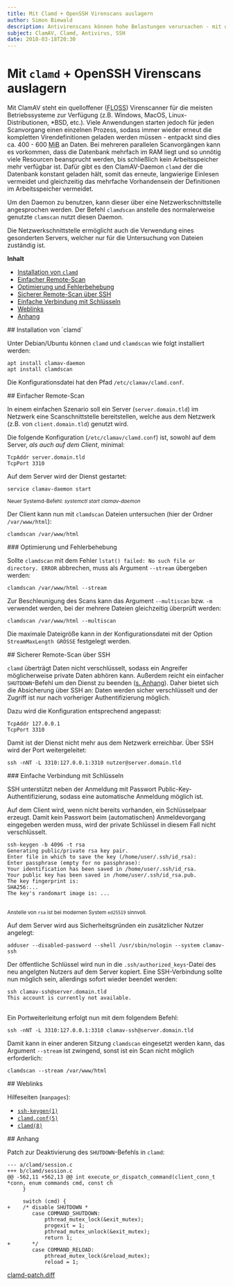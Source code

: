 ```yaml
---
title: Mit Clamd + OpenSSH Virenscans auslagern
author: Simon Biewald
description: Antivirenscans können hohe Belastungen verursachen - mit dem mitgelieferten ClamAV-Daemon diese einfach sicher auslagern.
subject: ClamAV, Clamd, Antivirus, SSH
date: 2018-03-18T20:30
---
```


# Mit `clamd` + OpenSSH Virenscans auslagern

Mit ClamAV steht ein quelloffener (<abbr title="Free/Libre Open Source Software">FLOSS</abbr>) Virenscanner für die meisten
Betriebssysteme zur Verfügung (z.B. Windows, MacOS, Linux-Distributionen, *BSD, etc.). 
Viele Anwendungen starten jedoch für jeden Scanvorgang einen einzelnen Prozess, 
sodass immer wieder erneut die kompletten Virendefinitionen geladen werden müssen - entpackt sind dies ca. 400 - 600 
<abbr title="1 Mebibyte ≙ 1024³ Bytes">MiB</abbr> an Daten. 
Bei mehreren parallelen Scanvorgängen kann es vorkommen, dass die Datenbank mehrfach im RAM liegt und so unnötig viele
Resourcen beansprucht werden, bis schließlich kein Arbeitsspeicher mehr verfügbar ist.
Dafür gibt es den ClamAV-Daemon `clamd` der die Datenbank konstant geladen hält, somit das erneute, langwierige Einlesen vermeidet und
gleichzeitig das mehrfache Vorhandensein der Definitionen im Arbeitsspeicher vermeidet.

Um den Daemon zu benutzen, kann dieser über eine Netzwerkschnittstelle angesprochen werden. 
Der Befehl <code>clam<i>d</i>scan</code> anstelle des normalerweise genutzte `clamscan` nutzt diesen Daemon.

Die Netzwerkschnittstelle ermöglicht auch die Verwendung eines gesonderten Servers,
welcher nur für die Untersuchung von Dateien zuständig ist.

**Inhalt**

 - [Installation von `clamd`](#installation)
 - [Einfacher Remote-Scan](#einfach)
  - [Optimierung und Fehlerbehebung](#optimierung)
 - [Sicherer Remote-Scan über SSH](#ssh)
  - [Einfache Verbindung mit Schlüsseln](#ssh-schlüssel)
 - [Weblinks](#links)
 - [Anhang](#anhang)

<a id="installation">
## Installation von `clamd`
</a>

Unter Debian/Ubuntu können `clamd` und `clamdscan` wie folgt installiert werden:

<pre class="command-line language-bash" data-user="root">
<code class="language-bash">apt install clamav-daemon
apt install clamdscan</code>
</pre>

Die Konfigurationsdatei hat den Pfad `/etc/clamav/clamd.conf`.

<a id="einfach">
## Einfacher Remote-Scan
</a>

In einem einfachen Szenario soll ein Server (`server.domain.tld`) im Netzwerk eine Scanschnittstelle bereitstellen, 
welche aus dem Netzwerk (z.B. von `client.domain.tld`) genutzt wird.

Die folgende Konfiguration (`/etc/clamav/clamd.conf`) ist, sowohl auf dem Server, 
*als auch auf dem Client*, minimal:

<pre class="line-numbers language-">
<code>TcpAddr server.domain.tld
TcpPort 3310</code></pre>

Auf dem Server wird der Dienst gestartet:

<pre class="command-line language-bash" data-user="root" data-host="server.domain.tld">
<code >service clamav-daemon start</code>
</pre>

<small>Neuer Systemd-Befehl: <i>systemctl start clamav-daemon</i></small>

Der Client kann nun mit `clamdscan` Dateien untersuchen (hier der Ordner `/var/www/html`):

<pre class="command-line language-bash" data-user="user" data-host="client.domain.tld">
<code>clamdscan /var/www/html</code>
</pre>

<a id="optimierung">
### Optimierung und Fehlerbehebung
</a>

Sollte `clamdscan` mit dem Fehler `lstat() failed: No such file or directory. ERROR` abbrechen, 
muss als Argument `--stream` übergeben werden:

<pre class="command-line language-bash" data-user="user" data-host="client.domain.tld">
<code>clamdscan /var/www/html --stream</code>
</pre>

Zur Beschleunigung des Scans kann das Argument `--multiscan` bzw. `-m` verwendet werden, bei der mehrere Dateien
gleichzeitig überprüft werden:

<pre class="command-line language-bash" data-user="user" data-host="client.domain.tld">
<code>clamdscan /var/www/html --multiscan</code>
</pre>

Die maximale Dateigröße kann in der Konfigurationsdatei mit der Option <code>StreamMaxLength GRÖSSE</code>
festgelegt werden.

<a id="ssh">
## Sicherer Remote-Scan über SSH
</a>

`clamd` überträgt Daten nicht verschlüsselt, sodass ein Angreifer möglicherweise private Daten abhören kann.
Außerdem reicht ein einfacher `SHUTDOWN`-Befehl um den Dienst zu beenden ([s. Anhang](#anhang)). Daher bietet sich die Absicherung
über SSH an: Daten werden sicher verschlüsselt und der Zugriff ist nur nach vorheriger Authentifizierung möglich.

Dazu wird die Konfiguration entsprechend angepasst:

<pre class="line-numbers language-">
<code>TcpAddr 127.0.0.1
TcpPort 3310</code></pre>

Damit ist der Dienst nicht mehr aus dem Netzwerk erreichbar. Über SSH wird der Port weitergeleitet:

<pre class="command-line language-bash" data-user="user" data-host="client.domain.tld">
<code>ssh -nNT -L 3310:127.0.0.1:3310 nutzer@server.domain.tld</code>
</pre>

<a id="ssh-schlüssel">
### Einfache Verbindung mit Schlüsseln
</a>

SSH unterstützt neben der Anmeldung mit Passwort Public-Key-Authentifizierung, sodass
eine automatische Anmeldung möglich ist.

Auf dem Client wird, wenn nicht bereits vorhanden, ein Schlüsselpaar erzeugt. 
Damit kein Passwort beim (automatischen) Anmeldevorgang eingegeben werden muss, 
wird der private Schlüssel in diesem Fall nicht verschlüsselt.

<pre class="command-line language-bash" data-user="user" data-host="client.domain.tld" data-output="2-9">
<code>ssh-keygen -b 4096 -t rsa
Generating public/private rsa key pair.
Enter file in which to save the key (/home/user/.ssh/id_rsa): 
Enter passphrase (empty for no passphrase): 
Your identification has been saved in /home/user/.ssh/id_rsa.
Your public key has been saved in /home/user/.ssh/id_rsa.pub.
The key fingerprint is:
SHA256:...
The key's randomart image is: ...
</code>
</pre>

<small>Anstelle von `rsa` ist bei modernen System `ed25519` sinnvoll.</small>

Auf dem Server wird aus Sicherheitsgründen ein zusätzlicher Nutzer angelegt:

<pre class="command-line language-bash" data-user="root" data-host="server.domain.tld">
<code>adduser --disabled-password --shell /usr/sbin/nologin --system clamav-ssh</code>
</pre>

Der öffentliche Schlüssel wird nun in die `.ssh/authorized_keys`-Datei des neu angelgten Nutzers auf dem Server kopiert.
Eine SSH-Verbindung sollte nun möglich sein, allerdings sofort wieder beendet werden:

<pre class="command-line language-bash" data-user="user" data-host="client.domain.tld" data-output="2">
<code>ssh clamav-ssh@server.domain.tld
This account is currently not available.
</code>
</pre>

Ein Portweiterleitung erfolgt nun mit dem folgendem Befehl:

<pre class="command-line language-bash" data-user="user" data-host="client.domain.tld" data-output="2">
<code>ssh -nNT -L 3310:127.0.0.1:3310 clamav-ssh@server.domain.tld</code>
</pre>

Damit kann in einer anderen Sitzung `clamdscan` eingesetzt werden kann, das Argument `--stream` ist zwingend, 
sonst ist ein Scan nicht möglich erforderlich:

<pre class="command-line language-bash" data-user="user" data-host="client.domain.tld" data-output="2">
<code>clamdscan --stream /var/www/html</code>
</pre>

<a id="links">
## Weblinks
</a>

Hilfeseiten (`manpages`):

 - [`ssh-keygen(1)`](https://manpages.debian.org/stretch/openssh-client/ssh-keygen.1.en.html "ssh-keygen — authentication key generation, management and conversion")
 - [`clamd.conf(5)`](https://manpages.debian.org/stretch/clamav-daemon/clamd.conf.85en.html "clamd.conf - Configuration file for Clam AntiVirus Daemon ")
 - [`clamd(8)`](https://manpages.debian.org/stretch/clamav-daemon/clamd.8.en.html "clamd - an anti-virus daemon")

<a id="anhang">
## Anhang
</a>

Patch zur Deaktivierung des `SHUTDOWN`-Befehls in `clamd`:

<pre class="line-numbers language-diff">
<code>--- a/clamd/session.c
+++ b/clamd/session.c
@@ -562,11 +562,13 @@ int execute_or_dispatch_command(client_conn_t *conn, enum commands cmd, const ch
     }
 
     switch (cmd) {
+    /* disable SHUTDOWN *
        case COMMAND_SHUTDOWN:
            pthread_mutex_lock(&exit_mutex);
            progexit = 1;
            pthread_mutex_unlock(&exit_mutex);
            return 1;
+       */
        case COMMAND_RELOAD:
            pthread_mutex_lock(&reload_mutex);
            reload = 1;</code></pre>

[clamd-patch.diff](clamd-patch.diff)
